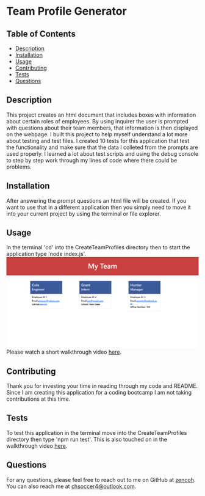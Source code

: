 # Team Profile Generator

## Table of Contents
* [Description](#description)
* [Installation](#installation)
* [Usage](#usage)
* [Contributing](#contributing)
* [Tests](#tests)
* [Questions](#questions)

## Description
This project creates an html document that includes boxes with information about certain roles of employees. By using inquirer the user is prompted with questions about their team members, that information is then displayed on the webpage. I built this project to help myself understand a lot more about testing  and test files. I created 10 tests for this application that test the functionality and make sure that the data I colleted from the prompts are used properly. I learned a lot about test scripts and using the debug console to step by step work through my lines of code where there could be problems.

## Installation
After answering the prompt questions an html file will be created. If you want to use that in a different application then you simply need to move it into your current project by using the terminal or file explorer.

## Usage
In the terminal 'cd' into the CreateTeamProfiles directory then to start the application type 'node index.js'.
![](./images/teamscreenshot.png)
Please watch a short walkthrough video [here](https://drive.google.com/file/d/1d3MpGaSLqqnkLVVtcEbCcQqtwPU9XP3_/view).

## Contributing
Thank you for investing your time in reading through my code and README. Since I am creating this application for a coding bootcamp I am not taking contributions at this time.

## Tests
To test this application in the terminal move into the CreateTeamProfiles directory then type 'npm run test'. This is also touched on in the walkthrough video [here](https://drive.google.com/file/d/1d3MpGaSLqqnkLVVtcEbCcQqtwPU9XP3_/view).

## Questions
For any questions, please feel free to reach out to me on GitHub at [zencoh](https://github.com/zencoh). You can also reach me at chsoccer4@outlook.com.
